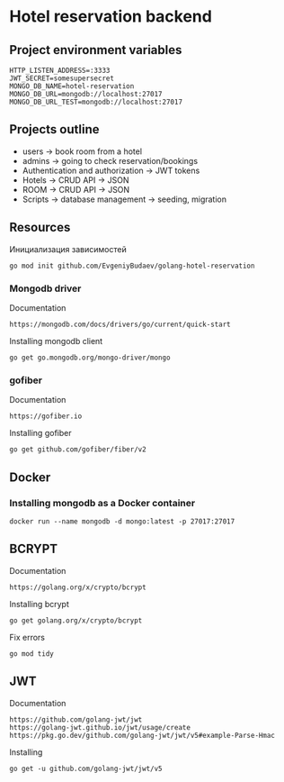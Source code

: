 # Hotel reservation backend

## Project environment variables
```
HTTP_LISTEN_ADDRESS=:3333
JWT_SECRET=somesupersecret
MONGO_DB_NAME=hotel-reservation
MONGO_DB_URL=mongodb://localhost:27017
MONGO_DB_URL_TEST=mongodb://localhost:27017
```

## Projects outline
- users -> book room from a hotel
- admins -> going to check reservation/bookings
- Authentication and authorization -> JWT tokens
- Hotels -> CRUD API -> JSON
- ROOM -> CRUD API -> JSON
- Scripts -> database management -> seeding, migration

## Resources
Инициализация зависимостей
```
go mod init github.com/EvgeniyBudaev/golang-hotel-reservation
```

### Mongodb driver
Documentation
```
https://mongodb.com/docs/drivers/go/current/quick-start
```

Installing mongodb client
```
go get go.mongodb.org/mongo-driver/mongo
```

### gofiber
Documentation
```
https://gofiber.io
```

Installing gofiber
```
go get github.com/gofiber/fiber/v2
```

## Docker
### Installing mongodb as a Docker container
```
docker run --name mongodb -d mongo:latest -p 27017:27017
```

## BCRYPT
Documentation
```
https://golang.org/x/crypto/bcrypt
```

Installing bcrypt
```
go get golang.org/x/crypto/bcrypt
```

Fix errors
```
go mod tidy
```

## JWT
Documentation
```
https://github.com/golang-jwt/jwt
https://golang-jwt.github.io/jwt/usage/create
https://pkg.go.dev/github.com/golang-jwt/jwt/v5#example-Parse-Hmac
```

Installing
```
go get -u github.com/golang-jwt/jwt/v5
```